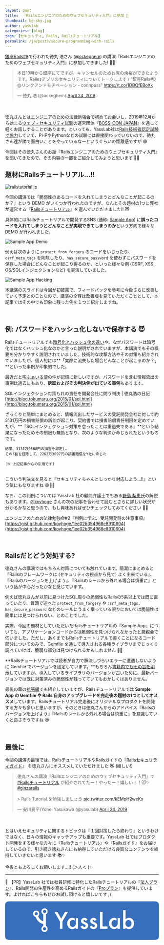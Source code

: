 ```yaml
---
layout: post
title:  『Railsエンジニアのためのウェブセキュリティ入門』に参加 🔐
thumbnail: bg-sky.jpg
author: yasulab
categories: [blog]
tags: [セキュリティ, Rails, Railsチュートリアル]
permalink: /ja/posts/secure-programming-with-rails
---
```


[銀座Rails#8](https://ginza-rails.connpass.com/event/121889/)で行われた徳丸 浩さん ([@ockeghem](https://twitter.com/ockeghem)) の講演『Railsエンジニアのためのウェブセキュリティ入門』に参加してきました! 🏃💨

<div style="margin-bottom: 50px;">
  <blockquote class="twitter-tweet" data-lang="en"><p lang="ja" dir="ltr">本日19時から銀座にてですが、キャンセルのためお席の余裕ができたようです。Railesアプリのセキュリティについてトークします / “銀座Rails#8 @リンクアンドモチベーション - connpass” <a href="https://t.co/1DBQfEBoXk">https://t.co/1DBQfEBoXk</a></p>&mdash; 徳丸 浩 (@ockeghem) <a href="https://twitter.com/ockeghem/status/1120955276339757056?ref_src=twsrc%5Etfw">April 24, 2019</a></blockquote>
</div>

徳丸さんとは[エンジニアのための法律勉強会](https://koyhogetech.hatenablog.com/entry/20150528/coedo-lawstudy)で初めてお会いし、2019年12月から始まる[ウェブ・セキュリティ試験](https://prtimes.jp/main/html/rd/p/000000076.000018759.html)の運営団体『[BOSS-CON JAPAN](https://www.boss-con.jp/aboutus/)』を通して軽くお話しすることがあります。といっても、YassLab社は[Rails技術者認定試験で協力](https://railscp.com/text/)していて、PHPやPythonなどの試験には直接関わっていないので、徳丸さん達が隣で面白いことをやっているなーというぐらいの距離感ですが 😅

今回はその徳丸さんのお話『Railsエンジニアのためのウェブセキュリティ入門』を聞いてきたので、その内容の一部をご紹介してみようと思います 📝💨

## 題材にRailsチュートリアル...!!

![railstutorial.jp](https://i.gyazo.com/ea9e68c7f30c75ea6a2f7a63f4b6e860.jpg)

今回の講演では「脆弱性のあるコードを入れてしまうとどんなことが起こるのか？」という DEMO がいくつか行われたのですが、なんとその題材の1つに弊社が運営する『[Railsチュートリアル](https://railstutorial.jp/)』を選んでいただきました!! 😻

具体的にはRailsチュートリアルで開発するSNS (通称: [Sample App](https://github.com/yasslab/sample_apps)) に**誤ったコードを入れてしまうとどんなことが実現できてしまうのか**という方向で様々な DEMO が行われました。

![Sample App Demo](https://i.gyazo.com/4834fd6d34e8fd161b3413bc29f59a4e.jpg)

例えば次のように `protect_from_forgery` のコードをいじったり、`csrf_meta_tags` を削除したり、`has_secure_password` を使わずにパスワードを保存した場合にどんなことが起こり得るのか、といった様々な例 (CSRF, XSS, OS/SQLインジェクションなど) を実演していました。

![Sample App Hacking](https://i.gyazo.com/8e9926d608bc9c143bcce5533835c9dd.jpg)

本講演のスライドは今回が初披露で、フィードバックを参考に今後さらに改善していく予定とのことなので、講演の全容は改善版を見ていただくこととして、本記事ではその中でも印象に残った例を１つご紹介しますね。

　

## 例: パスワードをハッシュ化しないで保存する 😈

Railsチュートリアルでも[暗号化とハッシュ化の違い](https://railstutorial.jp/chapters/modeling_users#sec-a_hashed_password)や、なぜパスワードは暗号化ではなくハッシュ化なのかと言った説明がされていますが、本講演でもその概要を分かりやすく説明されていました。技術的な攻撃方法やその対策も紹介されていましたが、個人的には**「実際に流失した場合どんなことが起こるのか？」**といった事例が印象的でした。

最近だと[宅ふぁいる便](https://www.filesend.to/)の件が記憶に新しいですが、パスワードを含む情報流出の事例は過去にもあり、**訴訟およびその判決例が出ている事例**もあります。

SQLインジェクション対策もれの責任を開発会社に問う判決 | 徳丸浩の日記
[http://blog.tokumaru.org/2015/01/sql.html](http://blog.tokumaru.org/2015/01/sql.html)

ざっくりと簡単にまとめると、情報流出したサービスの受託開発会社に対して約3131万円の損害賠償の訴訟が起こり、契約書では損害賠償責任制限を定めていたが、**『SQLインジェクション対策を怠ったことは重過失である』**という結果になったためその制限も無効となり、次のような判決が命じられたというものです。

```
結果、3131万9568円の損害を認定し、
その3割を控除して、2262万3697円の損害賠償をY社に命じた

(※ 上記記事からの引用です)
```

<br>こういう判決文を見ると『セキュリティちゃんとしっかり対応しよう...!!』という気にもなりますね 😆🔐✨

なお、この判例については YassLab 社の顧問弁護士でもある[野島 梨恵](http://nojimarie.naganoblog.jp/)氏の解説もあります。[@koyhoge](https://twitter.com/koyhoge) さんの次の記事を合わせて読むとさらに詳しい状況が分かるかなと思うので、もし興味あればぜひチェックしてみてください 👀✅

エンジニアのための法律勉強会#2『判例に学ぶ、受託開発時の注意事項』
[https://gist.github.com/koyhoge/1ee02b354968e8910604](https://gist.github.com/koyhoge/1ee02b354968e8910604)

　

## Railsだとどう対処する?

徳丸さんの講演ではもちろん対策についても触れています。簡潔にまとめると『Railsのフレームワークは (セキュリティの視点から見て) よく出来ている』、『Railsのバージョンを上げよう』、『Railsのレールから外れる場合は慎重に』という話が中心だったかなと感じています。

例えば徳丸さんが以前に見つけたSQL周りの脆弱性もRailsの5系以上では既に直っていたり、冒頭で述べた `protect_from_forgery` や `csrf_meta_tags`、`has_secure_password` などのレールにうまく乗っている限りにおいては脆弱性は簡単には見つけられない、とのことでした。

実際、今回の題材としていただいたRailsチュートリアルの『Sample App』についても、アプリケーションコードからは脆弱性を見つけられなかったと懇親会で伺いました。ただし、あくまでもRailsチュートリアルで書くことになるコード部分についてのみで、Gemfile を通して導入される各種ライブラリまでじっくり調べていけば、脆弱な部分は見つけられるかもしれません 🤔💭

**Railsチュートリアルでは読者が自力で解決しづらいエラーに遭遇しないように Gemfile でバージョンを固定しています。**もちろん[書籍内でもその旨を明示](https://railstutorial.jp/chapters/beginning#sec-bundler)していますが、導入しているライブラリのバージョンが古いために、最新バージョンでは既に対策済みの脆弱性が残ってていてもおかしくはありません。

最後の章の[拡張編](https://railstutorial.jp/chapters/following_users#sec-guide_to_extensions)でも紹介していますが、Railsチュートリアルでは **Sample App の Gemfile や Rails 自身のアップグレードを完走後の題材の1つとしてオススメ**しています。Railsチュートリアル完走後にオリジナルなプロダクトを開発する方々も多いと思いますが、そのときは徳丸さんからのアドバイス『Railsのバージョンを上げよう』『Railsのレールから外れる場合は慎重に』を意識していくと良さそうですね 😆

　

## 最後に

今回の講演の最後では、RailsチュートリアルやRailsガイドの『[Railsセキュリティガイド](https://railsguides.jp/security.html)』 を徳丸さんにオススメしていただけました 😻 (嬉しい!)

<div style="margin-bottom: 50px;">
  <blockquote class="twitter-tweet" data-lang="en"><p lang="ja" dir="ltr">徳丸さんの講演『Railsエンジニアのためのウェブセキュリティ入門』で <a href="https://twitter.com/hashtag/Rails%E3%83%81%E3%83%A5%E3%83%BC%E3%83%88%E3%83%AA%E3%82%A2%E3%83%AB?src=hash&amp;ref_src=twsrc%5Etfw">#Railsチュートリアル</a> が紹介されてたー！やったー！嬉しい！！😻✨ <a href="https://twitter.com/hashtag/ginzarails?src=hash&amp;ref_src=twsrc%5Etfw">#ginzarails</a> <br><br>&gt; Rails Tutorial を勉強しましょう <a href="https://t.co/kEMpH2weKx">pic.twitter.com/kEMpH2weKx</a></p>&mdash; 安川要平/Yohei Yasukawa (@yasulab) <a href="https://twitter.com/yasulab/status/1121016150182096896?ref_src=twsrc%5Etfw">April 24, 2019</a></blockquote>
</div>

とはいえセキュリティに関するトピックは『１回対策したら終わり』というわけではなく、日々の情報のキャッチアップも重要です。YassLab 社ではプロダクト開発をする様々な方々に『[Railsチュートリアル](https://railstutorial.jp/)』や『[Railsガイド](https://railsguides.jp/)』をお届けしているので、引き続き徳丸さんにも納得していただける良質なコンテンツを維持していきたいと思います 📚✨

今後ともよろしくお願いします...!! (＞人＜ )✨

-----

📣 【PR】YassLab 社では社員研修に特化したRailsチュートリアルの『[法人プラン](https://railstutorial.jp/business)』、Rails開発の生産性を高めるRailsガイドの『[Proプラン](https://railsguides.jp/pro)』を提供しています。よければこちらもぜひお試し頂けると嬉しいです ;)

[![YassLab Inc.](/img/logos/800x200.png)](/)

<script async src="https://platform.twitter.com/widgets.js" charset="utf-8"></script>

